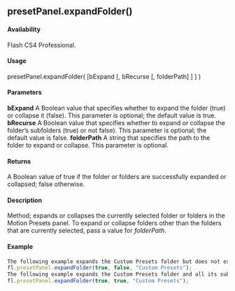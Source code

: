 ## presetPanel.expandFolder()

#### Availability

Flash CS4 Professional.

#### Usage

presetPanel.expandFolder( \[bExpand \[, bRecurse \[, folderPath\] \] \] )

#### Parameters

**bExpand** A Boolean value that specifies whether to expand the folder (true) or collapse it (false). This parameter is optional; the default value is true.
**bRecurse** A Boolean value that specifies whether to expand or collapse the folder’s subfolders (true) or not false). This parameter is optional; the default value is false.
**folderPath** A string that specifies the path to the folder to expand or collapse. This parameter is optional.

#### Returns

A Boolean value of true if the folder or folders are successfully expanded or collapsed; false otherwise.

#### Description

Method; expands or collapses the currently selected folder or folders in the Motion Presets panel. To expand or collapse folders other than the folders that are currently selected, pass a value for *folderPath*.

#### Example

```javascript
The following example expands the Custom Presets folder but does not expand its subfolders:
fl.presetPanel.expandFolder(true, false, "Custom Presets");
The following example expands the Custom Presets folder and all its subfolders:
fl.presetPanel.expandFolder(true, true, "Custom Presets");

```